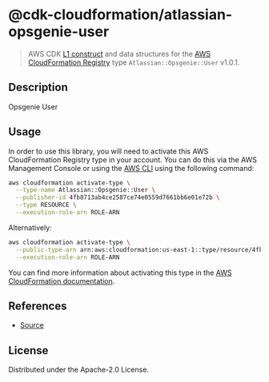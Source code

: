 # @cdk-cloudformation/atlassian-opsgenie-user

> AWS CDK [L1 construct] and data structures for the [AWS CloudFormation Registry] type `Atlassian::Opsgenie::User` v1.0.1.

[L1 construct]: https://docs.aws.amazon.com/cdk/latest/guide/constructs.html
[AWS CloudFormation Registry]: https://docs.aws.amazon.com/AWSCloudFormation/latest/UserGuide/registry.html

## Description

Opsgenie User

## Usage

In order to use this library, you will need to activate this AWS CloudFormation Registry type in your account. You can do this via the AWS Management Console or using the [AWS CLI](https://aws.amazon.com/cli/) using the following command:

```sh
aws cloudformation activate-type \
  --type-name Atlassian::Opsgenie::User \
  --publisher-id 4fb8713ab4ce2587ce74e0559d7661bb6e01e72b \
  --type RESOURCE \
  --execution-role-arn ROLE-ARN
```

Alternatively:

```sh
aws cloudformation activate-type \
  --public-type-arn arn:aws:cloudformation:us-east-1::type/resource/4fb8713ab4ce2587ce74e0559d7661bb6e01e72b/Atlassian-Opsgenie-User \
  --execution-role-arn ROLE-ARN
```

You can find more information about activating this type in the [AWS CloudFormation documentation](https://docs.aws.amazon.com/AWSCloudFormation/latest/UserGuide/registry-public.html).

## References

* [Source](https://github.com/opsgenie/opsgenie-cloudformation-resources)

## License

Distributed under the Apache-2.0 License.
